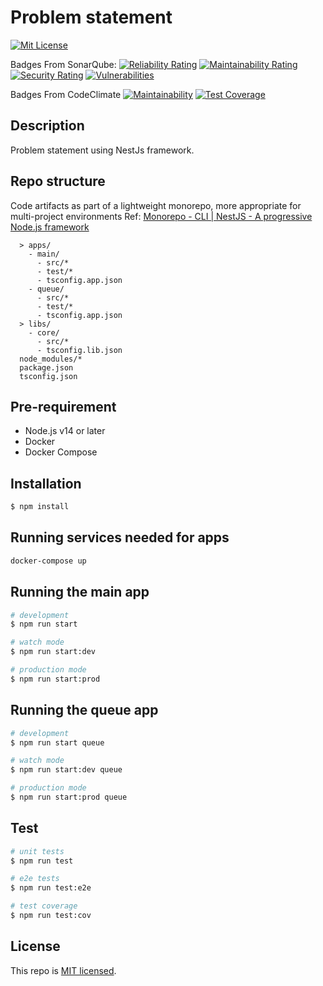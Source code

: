 # Problem statement

[![Mit License](https://img.shields.io/github/license/liemlylac/problem-statement)](https://github.com/liemlylac/problem-statement/blob/main/LICENSE)


Badges From SonarQube:
[![Reliability Rating](https://sonarcloud.io/api/project_badges/measure?project=liemlylac_problem-statement&metric=reliability_rating)](https://sonarcloud.io/summary/new_code?id=liemlylac_problem-statement)
[![Maintainability Rating](https://sonarcloud.io/api/project_badges/measure?project=liemlylac_problem-statement&metric=sqale_rating)](https://sonarcloud.io/summary/new_code?id=liemlylac_problem-statement)
[![Security Rating](https://sonarcloud.io/api/project_badges/measure?project=liemlylac_problem-statement&metric=security_rating)](https://sonarcloud.io/summary/new_code?id=liemlylac_problem-statement)
[![Vulnerabilities](https://sonarcloud.io/api/project_badges/measure?project=liemlylac_problem-statement&metric=vulnerabilities)](https://sonarcloud.io/summary/new_code?id=liemlylac_problem-statement)

Badges From CodeClimate
[![Maintainability](https://api.codeclimate.com/v1/badges/5f8a181fcb325362e232/maintainability)](https://codeclimate.com/github/liemlylac/problem-statement/maintainability)
[![Test Coverage](https://api.codeclimate.com/v1/badges/5f8a181fcb325362e232/test_coverage)](https://codeclimate.com/github/liemlylac/problem-statement/test_coverage)

## Description
Problem statement using NestJs framework.

## Repo structure
Code artifacts as part of a lightweight monorepo, more appropriate for multi-project environments
Ref: [Monorepo - CLI | NestJS - A progressive Node.js framework](https://docs.nestjs.com/cli/monorepo#monorepo-mode)
```
  > apps/
    - main/
      - src/*
      - test/*
      - tsconfig.app.json
    - queue/
      - src/*
      - test/*
      - tsconfig.app.json
  > libs/
    - core/
      - src/*
      - tsconfig.lib.json
  node_modules/*
  package.json
  tsconfig.json
```

## Pre-requirement
- Node.js v14 or later
- Docker
- Docker Compose

## Installation
```bash
$ npm install
```

## Running services needed for apps
```bash
docker-compose up
```

## Running the main app
```bash
# development
$ npm run start

# watch mode
$ npm run start:dev

# production mode
$ npm run start:prod
```

## Running the queue app
```bash
# development
$ npm run start queue

# watch mode
$ npm run start:dev queue

# production mode
$ npm run start:prod queue
```

## Test
```bash
# unit tests
$ npm run test

# e2e tests
$ npm run test:e2e

# test coverage
$ npm run test:cov
```

## License
This repo is [MIT licensed](LICENSE).

